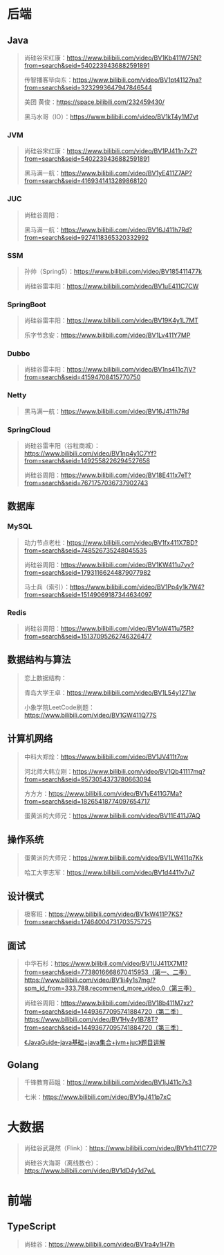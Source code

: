 # 后端

## Java

> 尚硅谷宋红康：https://www.bilibili.com/video/BV1Kb411W75N?from=search&seid=5402239436882591891
>
> 传智播客毕向东：https://www.bilibili.com/video/BV1pt41127na?from=search&seid=3232993647947846544
>
> 美团 黄俊：https://space.bilibili.com/232459430/
>
> 黑马水哥（IO）：https://www.bilibili.com/video/BV1kT4y1M7vt

### JVM

> 尚硅谷宋红康：https://www.bilibili.com/video/BV1PJ411n7xZ?from=search&seid=5402239436882591891
>
> 黑马满一航：https://www.bilibili.com/video/BV1yE411Z7AP?from=search&seid=4169341413289868120

### JUC

>尚硅谷周阳：
>
>黑马满一航：https://www.bilibili.com/video/BV16J411h7Rd?from=search&seid=9274118365320332992

### SSM

> 孙帅（Spring5）：https://www.bilibili.com/video/BV185411477k
>
> 尚硅谷雷丰阳：https://www.bilibili.com/video/BV1uE411C7CW

### SpringBoot

>尚硅谷雷丰阳：https://www.bilibili.com/video/BV19K4y1L7MT
>
>乐字节念安：https://www.bilibili.com/video/BV1Lv411Y7MP

### Dubbo

> 尚硅谷雷丰阳：https://www.bilibili.com/video/BV1ns411c7jV?from=search&seid=41594708415770750

### Netty

>黑马满一航：https://www.bilibili.com/video/BV16J411h7Rd

### SpringCloud

> 尚硅谷雷丰阳（谷粒商城）：https://www.bilibili.com/video/BV1np4y1C7Yf?from=search&seid=1492558226294527658
>
> 尚硅谷周阳：https://www.bilibili.com/video/BV18E411x7eT?from=search&seid=7671757036737902743

## 数据库

### MySQL

> 动力节点老杜：https://www.bilibili.com/video/BV1fx411X7BD?from=search&seid=748526735248045535
>
> 尚硅谷周阳：https://www.bilibili.com/video/BV1KW411u7vy?from=search&seid=17931166244879077982
>
> 马士兵（索引）：https://www.bilibili.com/video/BV1Pp4y1k7W4?from=search&seid=15149069187344634097

### Redis

> 尚硅谷周阳：https://www.bilibili.com/video/BV1oW411u75R?from=search&seid=15137095262746326477

## 数据结构与算法

>恋上数据结构：
>
>青岛大学王卓：https://www.bilibili.com/video/BV1L54y1271w
>
>小象学院LeetCode刷题：https://www.bilibili.com/video/BV1GW411Q77S

## 计算机网络

>中科大郑烇：https://www.bilibili.com/video/BV1JV411t7ow
>
>河北师大韩立刚：https://www.bilibili.com/video/BV1Qb41117mq?from=search&seid=9573054373780663094
>
>方方方：https://www.bilibili.com/video/BV1yE411G7Ma?from=search&seid=18265418774097654717
>
>蛋黄派的大师兄：https://www.bilibili.com/video/BV11E411J7AQ
>

## 操作系统

>蛋黄派的大师兄：https://www.bilibili.com/video/BV1LW411q7Kk
>
>哈工大李志军：https://www.bilibili.com/video/BV1d4411v7u7

## 设计模式

>极客班：https://www.bilibili.com/video/BV1kW411P7KS?from=search&seid=17464004731703575725

## 面试

> 中华石杉：https://www.bilibili.com/video/BV1UJ411X7M1?from=search&seid=7738016668670415953（第一、二季）https://www.bilibili.com/video/BV1ii4y1s7mg/?spm_id_from=333.788.recommend_more_video.0（第三季）
>
> 尚硅谷周阳：https://www.bilibili.com/video/BV18b411M7xz?from=search&seid=14493677095741884720（第二季）https://www.bilibili.com/video/BV1Hy4y1B78T?from=search&seid=14493677095741884720（第三季）
>
> [《JavaGuide-java基础+java集合+jvm+juc》题目讲解](https://www.bilibili.com/video/BV14b4y1R7Z4?from=search&seid=59768424703120301)



## Golang

>千锋教育茹姐：https://www.bilibili.com/video/BV1jJ411c7s3
>
>七米：https://www.bilibili.com/video/BV1gJ411p7xC

# 大数据

> 尚硅谷武晟然（Flink）：https://www.bilibili.com/video/BV1rh411C77P
>
> 尚硅谷大海哥（离线数仓）：https://www.bilibili.com/video/BV1dD4y1d7wL

# 前端

## TypeScript

>尚硅谷：https://www.bilibili.com/video/BV1ra4y1H7ih